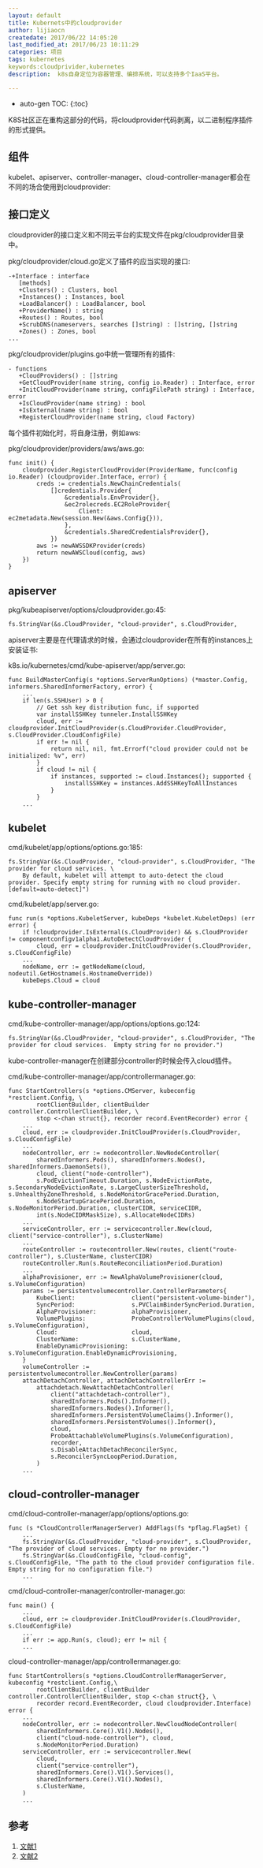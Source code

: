 ```yaml
---
layout: default
title: Kubernets中的cloudprovider
author: lijiaocn
createdate: 2017/06/22 14:05:20
last_modified_at: 2017/06/23 10:11:29
categories: 项目
tags: kubernetes
keywords:cloudprivider,kubernetes
description:  k8s自身定位为容器管理、编排系统，可以支持多个IaaS平台。

---
```


* auto-gen TOC:
{:toc}

K8S社区正在重构这部分的代码，将cloudprovider代码剥离，以二进制程序插件的形式提供。

## 组件

kubelet、apiserver、controller-manager、cloud-controller-manager都会在不同的场合使用到cloudprovider:

## 接口定义 

cloudprovider的接口定义和不同云平台的实现文件在pkg/cloudprovider目录中。

pkg/cloudprovider/cloud.go定义了插件的应当实现的接口:

	-+Interface : interface
	   [methods]
	   +Clusters() : Clusters, bool
	   +Instances() : Instances, bool
	   +LoadBalancer() : LoadBalancer, bool
	   +ProviderName() : string
	   +Routes() : Routes, bool
	   +ScrubDNS(nameservers, searches []string) : []string, []string
	   +Zones() : Zones, bool
	...

pkg/cloudprovider/plugins.go中统一管理所有的插件:

	- functions
	   +CloudProviders() : []string
	   +GetCloudProvider(name string, config io.Reader) : Interface, error
	   +InitCloudProvider(name string, configFilePath string) : Interface, error
	   +IsCloudProvider(name string) : bool
	   +IsExternal(name string) : bool
	   +RegisterCloudProvider(name string, cloud Factory)

每个插件初始化时，将自身注册，例如aws:

pkg/cloudprovider/providers/aws/aws.go:

	func init() {
		cloudprovider.RegisterCloudProvider(ProviderName, func(config io.Reader) (cloudprovider.Interface, error) {
			creds := credentials.NewChainCredentials(
				[]credentials.Provider{
					&credentials.EnvProvider{},
					&ec2rolecreds.EC2RoleProvider{
						Client: ec2metadata.New(session.New(&aws.Config{})),
					},
					&credentials.SharedCredentialsProvider{},
				})
			aws := newAWSSDKProvider(creds)
			return newAWSCloud(config, aws)
		})
	}

## apiserver

pkg/kubeapiserver/options/cloudprovider.go:45:

	fs.StringVar(&s.CloudProvider, "cloud-provider", s.CloudProvider,

apiserver主要是在代理请求的时候，会通过cloudprovider在所有的instances上安装证书:

k8s.io/kubernetes/cmd/kube-apiserver/app/server.go:

	func BuildMasterConfig(s *options.ServerRunOptions) (*master.Config, informers.SharedInformerFactory, error) {
		...
		if len(s.SSHUser) > 0 {
			// Get ssh key distribution func, if supported
			var installSSHKey tunneler.InstallSSHKey
			cloud, err := cloudprovider.InitCloudProvider(s.CloudProvider.CloudProvider, s.CloudProvider.CloudConfigFile)
			if err != nil {
				return nil, nil, fmt.Errorf("cloud provider could not be initialized: %v", err)
			}
			if cloud != nil {
				if instances, supported := cloud.Instances(); supported {
					installSSHKey = instances.AddSSHKeyToAllInstances
				}
			}
		...
	
## kubelet

cmd/kubelet/app/options/options.go:185:

	fs.StringVar(&s.CloudProvider, "cloud-provider", s.CloudProvider, "The provider for cloud services. \
	    By default, kubelet will attempt to auto-detect the cloud provider. Specify empty string for running with no cloud provider. [default=auto-detect]")

cmd/kubelet/app/server.go:

	func run(s *options.KubeletServer, kubeDeps *kubelet.KubeletDeps) (err error) {
		if !cloudprovider.IsExternal(s.CloudProvider) && s.CloudProvider != componentconfigv1alpha1.AutoDetectCloudProvider {
			cloud, err = cloudprovider.InitCloudProvider(s.CloudProvider, s.CloudConfigFile)
		...
		nodeName, err := getNodeName(cloud, nodeutil.GetHostname(s.HostnameOverride))
		kubeDeps.Cloud = cloud

## kube-controller-manager

cmd/kube-controller-manager/app/options/options.go:124:

	fs.StringVar(&s.CloudProvider, "cloud-provider", s.CloudProvider, "The provider for cloud services.  Empty string for no provider.")

kube-controller-manager在创建部分controller的时候会传入cloud插件。

cmd/kube-controller-manager/app/controllermanager.go:

	func StartControllers(s *options.CMServer, kubeconfig *restclient.Config, \
			rootClientBuilder, clientBuilder controller.ControllerClientBuilder, \
			stop <-chan struct{}, recorder record.EventRecorder) error {
		...
		cloud, err := cloudprovider.InitCloudProvider(s.CloudProvider, s.CloudConfigFile)
		...
		nodeController, err := nodecontroller.NewNodeController(
			sharedInformers.Pods(), sharedInformers.Nodes(), sharedInformers.DaemonSets(),
			cloud, client("node-controller"),
			s.PodEvictionTimeout.Duration, s.NodeEvictionRate, s.SecondaryNodeEvictionRate, s.LargeClusterSizeThreshold, s.UnhealthyZoneThreshold, s.NodeMonitorGracePeriod.Duration,
			s.NodeStartupGracePeriod.Duration, s.NodeMonitorPeriod.Duration, clusterCIDR, serviceCIDR,
			int(s.NodeCIDRMaskSize), s.AllocateNodeCIDRs)
		...
		serviceController, err := servicecontroller.New(cloud, client("service-controller"), s.ClusterName)
		...
		routeController := routecontroller.New(routes, client("route-controller"), s.ClusterName, clusterCIDR)
		routeController.Run(s.RouteReconciliationPeriod.Duration)
		...
		alphaProvisioner, err := NewAlphaVolumeProvisioner(cloud, s.VolumeConfiguration)
		params := persistentvolumecontroller.ControllerParameters{
			KubeClient:                client("persistent-volume-binder"),
			SyncPeriod:                s.PVClaimBinderSyncPeriod.Duration,
			AlphaProvisioner:          alphaProvisioner,
			VolumePlugins:             ProbeControllerVolumePlugins(cloud, s.VolumeConfiguration),
			Cloud:                     cloud,
			ClusterName:               s.ClusterName,
			EnableDynamicProvisioning: s.VolumeConfiguration.EnableDynamicProvisioning,
		}
		volumeController := persistentvolumecontroller.NewController(params)
		attachDetachController, attachDetachControllerErr :=
			attachdetach.NewAttachDetachController(
				client("attachdetach-controller"),
				sharedInformers.Pods().Informer(),
				sharedInformers.Nodes().Informer(),
				sharedInformers.PersistentVolumeClaims().Informer(),
				sharedInformers.PersistentVolumes().Informer(),
				cloud,
				ProbeAttachableVolumePlugins(s.VolumeConfiguration),
				recorder,
				s.DisableAttachDetachReconcilerSync,
				s.ReconcilerSyncLoopPeriod.Duration,
			)
		...

## cloud-controller-manager

cmd/cloud-controller-manager/app/options/options.go:

	func (s *CloudControllerManagerServer) AddFlags(fs *pflag.FlagSet) {
		...
		fs.StringVar(&s.CloudProvider, "cloud-provider", s.CloudProvider, "The provider of cloud services. Empty for no provider.")
		fs.StringVar(&s.CloudConfigFile, "cloud-config", s.CloudConfigFile, "The path to the cloud provider configuration file.  Empty string for no configuration file.")
		...

cmd/cloud-controller-manager/controller-manager.go:

	func main() {
		...
		cloud, err := cloudprovider.InitCloudProvider(s.CloudProvider, s.CloudConfigFile)
		...
		if err := app.Run(s, cloud); err != nil {
		...

cloud-controller-manager/app/controllermanager.go:

	func StartControllers(s *options.CloudControllerManagerServer, kubeconfig *restclient.Config,\
			rootClientBuilder, clientBuilder controller.ControllerClientBuilder, stop <-chan struct{}, \
			recorder record.EventRecorder, cloud cloudprovider.Interface) error {
		...
		nodeController, err := nodecontroller.NewCloudNodeController(
			sharedInformers.Core().V1().Nodes(),
			client("cloud-node-controller"), cloud,
			s.NodeMonitorPeriod.Duration)
		serviceController, err := servicecontroller.New(
			cloud,
			client("service-controller"),
			sharedInformers.Core().V1().Services(),
			sharedInformers.Core().V1().Nodes(),
			s.ClusterName,
		)
		...

## 参考

1. [文献1][1]
2. [文献2][2]

[1]: 1.com  "文献1" 
[2]: 2.com  "文献1" 
